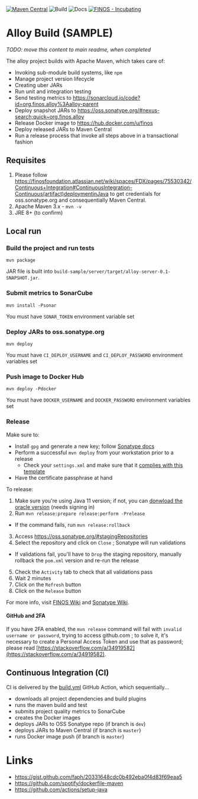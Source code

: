 [![Maven Central](https://img.shields.io/maven-central/v/org.finos.alloy/alloy.svg?maxAge=2592000)](http://search.maven.org/#search%7Cga%7C1%7Ca%3A%22alloy%22)
![Build](https://github.com/finos/alloy/workflows/alloy-build/badge.svg)
![Docs](https://github.com/finos/alloy/workflows/Docusaurus-website-build/badge.svg)
[![FINOS - Incubating](https://cdn.jsdelivr.net/gh/finos/contrib-toolbox@master/images/badge-incubating.svg)](https://finosfoundation.atlassian.net/wiki/display/FINOS/Archived)

# Alloy Build (SAMPLE)

*TODO: move this content to main readme, when completed*

The alloy project builds with Apache Maven, which takes care of:
- Invoking sub-module build systems, like `npm`
- Manage project version lifecycle
- Creating uber JARs
- Run unit and integration testing
- Send testing metrics to https://sonarcloud.io/code?id=org.finos.alloy%3Aalloy-parent
- Deploy snapshot JARs to https://oss.sonatype.org/#nexus-search;quick~org.finos.alloy
- Release Docker image to https://hub.docker.com/u/finos
- Deploy released JARs to Maven Central
- Run a release process that invoke all steps above in a transactional fashion

## Requisites
1. Please follow https://finosfoundation.atlassian.net/wiki/spaces/FDX/pages/75530342/Continuous+Integration#ContinuousIntegration-Continuous(artifact)deploymentinJava to get credentials for oss.sonatype.org and consequentially Maven Central.
2. Apache Maven 3.x - `mvn -v`
3. JRE 8+ (to confirm)

## Local run

### Build the project and run tests
```
mvn package
```
JAR file is built into `build-sample/server/target/alloy-server-0.1-SNAPSHOT.jar`.

### Submit metrics to SonarCube
```
mvn install -Psonar
```
You must have `SONAR_TOKEN` environment variable set

### Deploy JARs to oss.sonatype.org
```
mvn deploy
```
You must have `CI_DEPLOY_USERNAME` and `CI_DEPLOY_PASSWORD` environment variables set

### Push image to Docker Hub
```
mvn deploy -Pdocker
```
You must have `DOCKER_USERNAME` and `DOCKER_PASSWORD` environment variables set

### Release
Make sure to:
- Install `gpg` and generate a new key; follow [Sonatype docs](https://central.sonatype.org/pages/working-with-pgp-signatures.html)
- Perform a successful `mvn deploy` from your workstation prior to a release
  - Check your `settings.xml` and make sure that it [complies with this template](https://github.com/finos/finos-parent-pom/blob/master/settings.xml)
- Have the certificate passphrase at hand

To release:
1. Make sure you're using Java 11 version; if not, you can [donwload the oracle version](https://www.oracle.com/java/technologies/javase-jdk11-downloads.html) (needs signing in)
2. Run `mvn release:prepare release:perform -Prelease`
  - If the command fails, run `mvn release:rollback`
3. Access https://oss.sonatype.org/#stagingRepositories
4. Select the repository and click on `Close` ; Sonatype will run validations
  - If validations fail, you'll have to `Drop` the staging repository, manually rollback the `pom.xml` version and re-run the release
5. Check the `Activity` tab to check that all validations pass
6. Wait 2 minutes
7. Click on the `Refresh` button
8. Click on the `Release` button

For more info, visit [FINOS Wiki](https://finosfoundation.atlassian.net/wiki/spaces/FDX/pages/75530322/Java#Java-Release) and [Sonatype Wiki](https://central.sonatype.org/pages/releasing-the-deployment.html).

#### GitHub and 2FA
If you have 2FA enabled, the `mvn release` command will fail with `invalid username or password`, trying to access github.com ; to solve it, it's necessary to create a Personal Access Token and use that as password; please read [https://stackoverflow.com/a/34919582](https://stackoverflow.com/a/34919582).

## Continuous Integration (CI)
CI is delivered by the [build.yml](.github/build.yml) GitHub Action, which sequentially...
- downloads all project dependencies and build plugins
- runs the maven build and test
- submits project quality metrics to SonarCube
- creates the Docker images
- deploys JARs to OSS Sonatype repo (if branch is `dev`)
- deploys JARs to Maven Central (if branch is `master`)
- runs Docker image push (if branch is `master`)

# Links
- https://gist.github.com/faph/20331648cdc0b492eba0f4d83f69eaa5
- https://github.com/spotify/dockerfile-maven
- https://github.com/actions/setup-java

